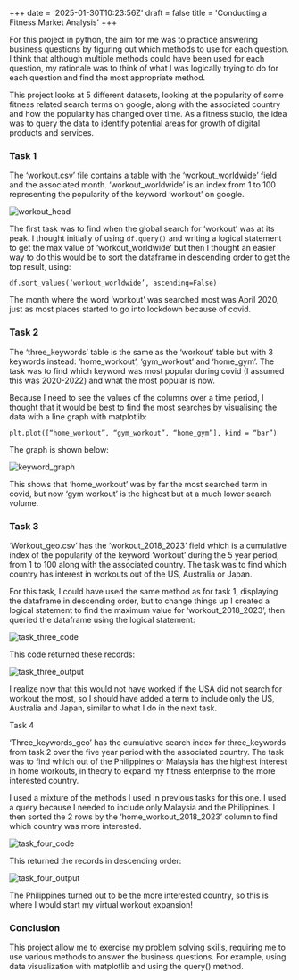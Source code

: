 +++
date = '2025-01-30T10:23:56Z'
draft = false
title = 'Conducting a Fitness Market Analysis'
+++

<!-- Google tag (gtag.js) -->
<script async src="https://www.googletagmanager.com/gtag/js?id=G-6KG34X3C2K"></script>
<script>
  window.dataLayer = window.dataLayer || [];
  function gtag(){dataLayer.push(arguments);}
  gtag('js', new Date());

  gtag('config', 'G-6KG34X3C2K');
</script>

For this project in python, the aim for me was to practice answering business questions by figuring out which methods to use for each question. I think that although multiple methods could have been used for each question, my rationale was to think of what I was logically trying to do for each question and find the most appropriate method.

This project looks at 5 different datasets, looking at the popularity of some fitness related search terms on google, along with the associated country and how the popularity has changed over time. As a fitness studio, the idea was to query the data to identify potential areas for growth of digital products and services.

### Task 1

The ‘workout.csv’ file contains a table with the ‘workout_worldwide’ field and the associated month. ‘workout_worldwide’ is an index from 1 to 100 representing the popularity of the keyword ‘workout’ on google. 

![workout_head](/img/workout_head.png)

The first task was to find when the global search for ‘workout’ was at its peak. I thought initially of using `df.query()` and writing a logical statement to get the max value of ‘workout_worldwide’ but then I thought an easier way to do this would be to sort the dataframe in descending order to get the top result, using:

`df.sort_values(‘workout_worldwide’, ascending=False)`

The month where the word ‘workout’ was searched most was April 2020, just as most places started to go into lockdown because of covid.

### Task 2

The ‘three_keywords’ table is the same as the ‘workout’ table but with 3 keywords instead: ‘home_workout’, ‘gym_workout’ and ‘home_gym’. The task was to find which keyword was most popular during covid (I assumed this was 2020-2022) and what the most popular is now. 

Because I need to see the values of the columns over a time period, I thought that it would be best to find the most searches by visualising the data with a line graph with matplotlib: 

`plt.plot([“home_workout”, “gym_workout”, “home_gym”], kind = “bar”)` 

The graph is shown below:

![keyword_graph](/img/keyword_graph.png)

This shows that ‘home_workout’ was by far the most searched term in covid, but now ‘gym workout’ is the highest but at a much lower search volume.

### Task 3
‘Workout_geo.csv’ has the ‘workout_2018_2023’ field which is a cumulative index of the popularity of the keyword ‘workout’ during the 5 year period, from 1 to 100 along with the associated country. The task was to find which country has interest in workouts out of the US, Australia or Japan.

For this task, I could have used the same method as for task 1, displaying the dataframe in descending order, but to change things up I created a logical statement to find the maximum value for ‘workout_2018_2023’, then queried the dataframe using the logical statement:

![task_three_code](/img/task_three_code.png)

This code returned these records:

![task_three_output](/img/task_three_output.png)

I realize now that this would not have worked if the USA did not search for workout the most, so I should have added a term to include only the US, Australia and Japan, similar to what I do in the next task.

Task 4

‘Three_keywords_geo’ has the cumulative search index for three_keywords from task 2 over the five year period with the associated country. The task was to find which out of the Philippines or Malaysia has the highest interest in home workouts, in theory to expand my fitness enterprise to the more interested country.

I used a mixture of the methods I used in previous tasks for this one. I used a query because I needed to include only Malaysia and the Philippines. I then sorted the 2 rows by the ‘home_workout_2018_2023’ column to find which country was more interested.

![task_four_code](/img/task_four_code.png)

This returned the records in descending order:

![task_four_output](/img/task_four_output.png)

The Philippines turned out to be the more interested country, so this is where I would start my virtual workout expansion!

### Conclusion

This project allow me to exercise my problem solving skills, requiring me to use various methods to answer the business questions. For example, using data visualization with matplotlib and using the query() method.


